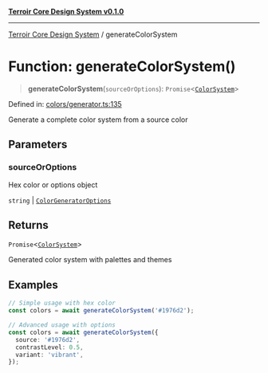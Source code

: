 [**Terroir Core Design System v0.1.0**](../README.md)

---

[Terroir Core Design System](../globals.md) / generateColorSystem

# Function: generateColorSystem()

> **generateColorSystem**(`sourceOrOptions`): `Promise`\<[`ColorSystem`](../interfaces/ColorSystem.md)\>

Defined in: [colors/generator.ts:135](https://github.com/terroir-ds/core/blob/9691713b8c512b7d2abe808c4f7084bdfab798bf/lib/colors/generator.ts#L135)

Generate a complete color system from a source color

## Parameters

### sourceOrOptions

Hex color or options object

`string` | [`ColorGeneratorOptions`](../interfaces/ColorGeneratorOptions.md)

## Returns

`Promise`\<[`ColorSystem`](../interfaces/ColorSystem.md)\>

Generated color system with palettes and themes

## Examples

```ts
// Simple usage with hex color
const colors = await generateColorSystem('#1976d2');
```

```ts
// Advanced usage with options
const colors = await generateColorSystem({
  source: '#1976d2',
  contrastLevel: 0.5,
  variant: 'vibrant',
});
```
